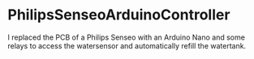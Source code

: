 # PhilipsSenseoArduinoController
I replaced the PCB of a Philips Senseo with an Arduino Nano and some relays to access the watersensor and automatically refill the watertank.

